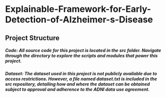 # Explainable-Framework-for-Early-Detection-of-Alzheimer-s-Disease

## Project Structure
##### Code: All source code for this project is located in the src folder. Navigate through the directory to explore the scripts and modules that power this project.
##### Dataset: The dataset used in this project is not publicly available due to access restrictions. However, a file named dataset.txt is included in the src repository, detailing how and where the dataset can be obtained subject to approval and adherence to the ADNI data use agreement.
